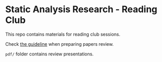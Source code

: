 # Static Analysis Research - Reading Club

This repo contains materials for reading club sessions.

Check [the guideline](paper-review-guideline.md)
when preparing papers review.

`pdf/` folder contains review presentations. 
 
